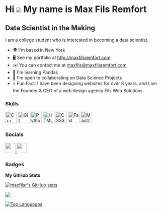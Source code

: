 # Hi ![](https://user-images.githubusercontent.com/18350557/176309783-0785949b-9127-417c-8b55-ab5a4333674e.gif) My name is Max Fils Remfort

## Data Scientist in the Making

I am a college student who is interested in becoming a data scientist.

* 🌍 I'm based in New York
* 🖥️ See my portfolio at http://maxfilsremfort.com
* ✉️ You can contact me at [maxfils@maxfilsremfort.com](mailto:maxfils@maxfilsremfort.com)
* 🧠 I'm learning Pandas
* 🤝 I'm open to collaborating on Data Science Projects
* ⚡ Fun Fact: I have been designing websites for over 8 years, and I am the Founder & CEO of a web design agency Fils Web Solutions.

### Skills

<p align="left">
  <a href="https://docs.microsoft.com/en-us/cpp/?view=msvc-170" target="_blank" rel="noreferrer"><img src="https://raw.githubusercontent.com/danielcranney/readme-generator/main/public/icons/skills/cplusplus-colored.svg" width="36" height="36" alt="C++" /></a>
  <a href="https://git-scm.com/" target="_blank" rel="noreferrer"><img src="https://raw.githubusercontent.com/danielcranney/readme-generator/main/public/icons/skills/git-colored.svg" width="36" height="36" alt="Git" /></a>
  <a href="https://www.python.org/" target="_blank" rel="noreferrer"><img src="https://raw.githubusercontent.com/danielcranney/readme-generator/main/public/icons/skills/python-colored.svg" width="36" height="36" alt="Python" /></a>
  <a href="https://developer.mozilla.org/en-US/docs/Glossary/HTML5" target="_blank" rel="noreferrer"><img src="https://raw.githubusercontent.com/danielcranney/readme-generator/main/public/icons/skills/html5-colored.svg" width="36" height="36" alt="HTML5" /></a>
  <a href="https://www.w3.org/TR/CSS/#css" target="_blank" rel="noreferrer"><img src="https://raw.githubusercontent.com/danielcranney/readme-generator/main/public/icons/skills/css3-colored.svg" width="36" height="36" alt="CSS3" /></a>
  <a href="https://fastapi.tiangolo.com/" target="_blank" rel="noreferrer"><img src="https://raw.githubusercontent.com/danielcranney/readme-generator/main/public/icons/skills/fastapi-colored.svg" width="36" height="36" alt="Fast API" /></a>
  <a href="https://apple.com" target="_blank" rel="noreferrer"><img src="https://raw.githubusercontent.com/danielcranney/readme-generator/main/public/icons/skills/macos-colored.svg" width="36" height="36" alt="MacOS" /></a>
</p>

### Socials

<p align="left">
  <a href="https://www.github.com/maxfilsr" target="_blank" rel="noreferrer">
    <picture>
      <source media="(prefers-color-scheme: dark)" srcset="https://raw.githubusercontent.com/danielcranney/readme-generator/main/public/icons/socials/github-dark.svg" />
      <source media="(prefers-color-scheme: light)" srcset="https://raw.githubusercontent.com/danielcranney/readme-generator/main/public/icons/socials/github.svg" />
      <img src="https://raw.githubusercontent.com/danielcranney/readme-generator/main/public/icons/socials/github.svg" width="32" height="32" />
    </picture>
  </a>
  <a href="https://www.linkedin.com/in/max-fils-remfort" target="_blank" rel="noreferrer">
    <picture>
      <source media="(prefers-color-scheme: dark)" srcset="https://raw.githubusercontent.com/danielcranney/readme-generator/main/public/icons/socials/linkedin-dark.svg" />
      <source media="(prefers-color-scheme: light)" srcset="https://raw.githubusercontent.com/danielcranney/readme-generator/main/public/icons/socials/linkedin.svg" />
      <img src="https://raw.githubusercontent.com/danielcranney/readme-generator/main/public/icons/socials/linkedin.svg" width="32" height="32" />
    </picture>
  </a>
</p>

### Badges

<b>My GitHub Stats</b>

<a href="http://www.github.com/maxfilsr"><img src="https://github-readme-stats.vercel.app/api?username=maxfilsr&show_icons=true&hide=&count_private=true&title_color=f97316&text_color=ffffff&icon_color=f97316&bg_color=1c1917&hide_border=true&show_icons=true" alt="maxfilsr's GitHub stats" /></a>

<a href="http://www.github.com/maxfilsr"><img src="https://github-readme-streak-stats.herokuapp.com/?user=maxfilsr&stroke=ffffff&background=1c1917&ring=f97316&fire=f97316&currStreakNum=ffffff&currStreakLabel=f97316&sideNums=ffffff&sideLabels=ffffff&dates=ffffff&hide_border=true" /></a>

<a href="https://github.com/maxfilsr" align="left"><img src="https://github-readme-stats.vercel.app/api/top-langs/?username=maxfilsr&langs_count=10&title_color=f97316&text_color=ffffff&icon_color=f97316&bg_color=1c1917&hide_border=true&locale=en&custom_title=Top%20Languages" alt="Top Languages" /></a>
